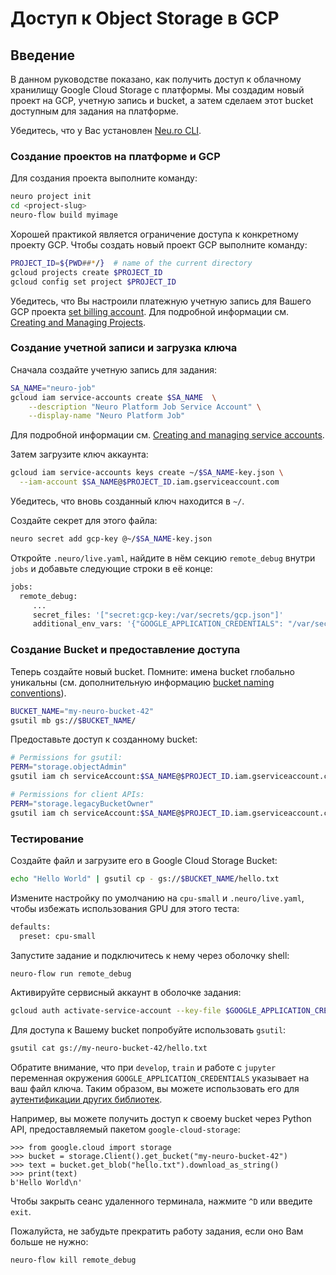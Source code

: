 # Доступ к Object Storage в GCP

## Введение

В данном руководстве показано, как получить доступ к облачному хранилищу Google Cloud Storage с платформы. Мы создадим новый проект на GCP, учетную запись и bucket, а затем сделаем этот bucket доступным для задания на платформе.

Убедитесь, что у Вас установлен [Neu.ro CLI]().

### Создание проектов на платформе и GCP

Для создания проекта выполните команду:

```bash
neuro project init
cd <project-slug>
neuro-flow build myimage
```

Хорошей практикой является ограничение доступа к конкретному проекту GCP. Чтобы создать новый проект GCP выполните команду:

```bash
PROJECT_ID=${PWD##*/}  # name of the current directory
gcloud projects create $PROJECT_ID
gcloud config set project $PROJECT_ID
```

Убедитесь, что Вы настроили платежную учетную запись для Вашего GCP проекта [set billing account](https://cloud.google.com/billing/docs/how-to/modify-project). Для подробной информации см. [Creating and Managing Projects](https://cloud.google.com/resource-manager/docs/creating-managing-projects).

### Создание учетной записи и загрузка ключа

Сначала создайте учетную запись для задания:

```bash
SA_NAME="neuro-job"
gcloud iam service-accounts create $SA_NAME  \
    --description "Neuro Platform Job Service Account" \
    --display-name "Neuro Platform Job"
```

Для подробной информации см. [Creating and managing service accounts](https://cloud.google.com/iam/docs/creating-managing-service-accounts#iam-service-accounts-create-gcloud).

Затем загрузите ключ аккаунта:

```bash
gcloud iam service-accounts keys create ~/$SA_NAME-key.json \
  --iam-account $SA_NAME@$PROJECT_ID.iam.gserviceaccount.com
```

Убедитесь, что вновь созданный ключ находится в `~/`.

Создайте секрет для этого файла:

```bash
neuro secret add gcp-key @~/$SA_NAME-key.json
```

Откройте `.neuro/live.yaml`, найдите в нём секцию `remote_debug` внутри `jobs` и добавьте следующие строки в её конце:

```bash
jobs:
  remote_debug:
     ...
     secret_files: '["secret:gcp-key:/var/secrets/gcp.json"]'
     additional_env_vars: '{"GOOGLE_APPLICATION_CREDENTIALS": "/var/secrets/gcp.json"}'
```

### Создание Bucket и предоставление доступа

Теперь создайте новый bucket. Помните: имена bucket глобально уникальны \(см. дополнительную информацию [bucket naming conventions](https://cloud.google.com/storage/docs/naming)\).

```bash
BUCKET_NAME="my-neuro-bucket-42"
gsutil mb gs://$BUCKET_NAME/
```

Предоставьте доступ к созданному bucket:

```bash
# Permissions for gsutil:
PERM="storage.objectAdmin"
gsutil iam ch serviceAccount:$SA_NAME@$PROJECT_ID.iam.gserviceaccount.com:roles/$PERM gs://$BUCKET_NAME

# Permissions for client APIs:
PERM="storage.legacyBucketOwner"
gsutil iam ch serviceAccount:$SA_NAME@$PROJECT_ID.iam.gserviceaccount.com:roles/$PERM gs://$BUCKET_NAME
```

### Тестирование

Создайте файл и загрузите его в Google Cloud Storage Bucket:

```bash
echo "Hello World" | gsutil cp - gs://$BUCKET_NAME/hello.txt
```

Измените настройку по умолчанию на `cpu-small` и `.neuro/live.yaml`, чтобы избежать использования GPU для этого теста:

```bash
defaults:
  preset: cpu-small
```

Запустите задание и подключитесь к нему через оболочку shell:

```bash
neuro-flow run remote_debug
```

Активируйте сервисный аккаунт в оболочке задания:

```bash
gcloud auth activate-service-account --key-file $GOOGLE_APPLICATION_CREDENTIALS
```

Для доступа к Вашему bucket попробуйте использовать `gsutil`:

```bash
gsutil cat gs://my-neuro-bucket-42/hello.txt
```

Обратите внимание, что при `develop`, `train` и работе с `jupyter` переменная окружения `GOOGLE_APPLICATION_CREDENTIALS` указывает на ваш файл ключа. Таким образом, вы можете использовать его для [аутентификации других библиотек](https://cloud.google.com/storage/docs/reference/libraries).

Например, вы можете получить доступ к своему bucket через Python API, предоставляемый пакетом `google-cloud-storage`:

```text
>>> from google.cloud import storage
>>> bucket = storage.Client().get_bucket("my-neuro-bucket-42")
>>> text = bucket.get_blob("hello.txt").download_as_string()
>>> print(text)
b'Hello World\n'
```

Чтобы закрыть сеанс удаленного терминала, нажмите `^D` или введите `exit`.

Пожалуйста, не забудьте прекратить работу задания, если оно Вам больше не нужно:

```bash
neuro-flow kill remote_debug
```

